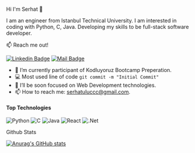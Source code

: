 Hi I'm Serhat :wave:

I am an engineer from Istanbul Technical University. I am interested in coding with Python, C, Java. Developing my skills to be full-stack software developer.

:mailbox: Reach me out!

[![Linkedin Badge](https://img.shields.io/badge/-serhat-0e76a8?style=flat&labelColor=0e76a8&logo=linkedin&logoColor=white)](https://www.linkedin.com/in/serhat-uluc/)  [![Mail Badge](https://img.shields.io/badge/-serhatuluccc@gmail.com-c0392b?style=flat&labelColor=c0392b&logo=gmail&logoColor=white)](mailto:serhatuluccc@gmail.com)

- 🔭 I’m currently participant of Kodluyoruz Bootcamp Preperation. 
- :computer: Most used line of code `git commit -m "Initial Commit"`
- 🤔 I’ll be soon focused on Web Development technologies.
- 📫 How to reach me: serhatuluccc@gmail.com.


#### Top Technologies

<!-- TODO: Make technologies links takes you to repositories -->

![Python](https://img.shields.io/badge/python-3670A0?style=for-the-badge&logo=python&logoColor=ffdd54) ![C](https://img.shields.io/badge/c-%2300599C.svg?style=for-the-badge&logo=c&logoColor=white) ![Java](https://img.shields.io/badge/java-%23ED8B00.svg?style=for-the-badge&logo=java&logoColor=white)
![React](https://img.shields.io/badge/react-%2320232a.svg?style=for-the-badge&logo=react&logoColor=%2361DAFB) ![.Net](https://img.shields.io/badge/.NET-5C2D91?style=for-the-badge&logo=.net&logoColor=white)

Github Stats

[![Anurag's GitHub stats](https://github-readme-stats.vercel.app/api?username=serhatuluc)](https://github.com/serhatuluc/github-readme-stats)
